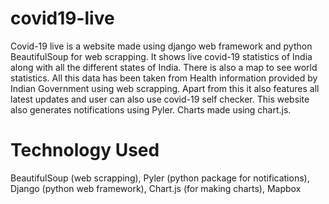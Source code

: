 # covid19-live
Covid-19 live is a website made using django web framework and python BeautifulSoup for web scrapping. It shows live covid-19 statistics of India along with all the different states of India. There is also a map to see world statistics. All this data has been taken from Health information provided by Indian Government using web scrapping. Apart from this it also features all latest updates and user can also use covid-19 self checker. This website also generates notifications using Pyler. Charts made using chart.js.

# Technology Used
BeautifulSoup (web scrapping), 
Pyler (python package for notifications),
Django (python web framework),
Chart.js (for making charts),
Mapbox

